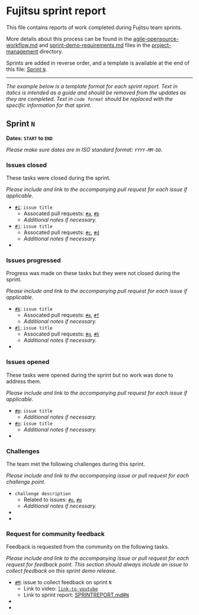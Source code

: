 # Fujitsu sprint report

This file contains reports of work completed during Fujitsu team sprints.

More details about this process can be found in the [agile-opensource-workflow.md](project-management/agile-opensource-workflow.md) and [sprint-demo-requirements.md](project-management/sprint-demo-requirements.md) files in the [project-management](project-management) directory.

Sprints are added in reverse order, and a template is available at the end of this file: [Sprint `N`](#sprint-n).

---

*The example below is a template format for each sprint report.*
*Text in italics is intended as a guide and should be removed from the updates as they are completed.*
*Text in `code format` should be replaced with the specific information for that sprint.*

## Sprint `N`

**Dates: `START` to `END`**

*Please make sure dates are in ISO standard format: `YYYY-MM-DD`.*

### Issues closed

These tasks were closed during the sprint.

*Please include and link to the accompanying pull request for each issue if applicable.*

* [`#i`](https://github.com/alan-turing-institute/AutisticaCitizenScience/issues/`i`): `issue title`
  * Assocated pull requests: [`#a`](https://github.com/alan-turing-institute/AutisticaCitizenScience/pull/`a`), [`#b`](https://github.com/alan-turing-institute/AutisticaCitizenScience/issues/`b`)
  * *Additional notes if necessary.*
* [`#j`](https://github.com/alan-turing-institute/AutisticaCitizenScience/issues/`j`): `issue title`
  * Assocated pull requests: [`#c`](https://github.com/alan-turing-institute/AutisticaCitizenScience/pull/`c`), [`#d`](https://github.com/alan-turing-institute/AutisticaCitizenScience/issues/`d`)
  * *Additional notes if necessary.*
*

### Issues progressed

Progress was made on these tasks but they were not closed during the sprint.

*Please include and link to the accompanying pull request for each issue if applicable.*

* [`#k`](https://github.com/alan-turing-institute/AutisticaCitizenScience/issues/`k`): `issue title`
  * Assocated pull requests: [`#e`](https://github.com/alan-turing-institute/AutisticaCitizenScience/pull/`e`), [`#f`](https://github.com/alan-turing-institute/AutisticaCitizenScience/issues/`f`)
  * *Additional notes if necessary.*
* [`#l`](https://github.com/alan-turing-institute/AutisticaCitizenScience/issues/`l`): `issue title`
  * Assocated pull requests: [`#g`](https://github.com/alan-turing-institute/AutisticaCitizenScience/pull/`g`), [`#h`](https://github.com/alan-turing-institute/AutisticaCitizenScience/issues/`h`)
  * *Additional notes if necessary.*
*

### Issues opened

These tasks were opened during the sprint but no work was done to address them.

*Please include and link to the accompanying pull request for each issue if applicable.*

* [`#m`](https://github.com/alan-turing-institute/AutisticaCitizenScience/issues/`m`): `issue title`
  * *Additional notes if necessary.*
* [`#n`](https://github.com/alan-turing-institute/AutisticaCitizenScience/issues/`n`): `issue title`
  * *Additional notes if necessary.*
*

### Challenges

The team met the following challenges during this sprint.

*Please include and link to the accompanying issue or pull request for each challenge point.*

* `challenge description`
  * Related to issues: [`#o`](https://github.com/alan-turing-institute/AutisticaCitizenScience/issues/`o`), [`#p`](https://github.com/alan-turing-institute/AutisticaCitizenScience/issues/`p`)
  * *Additional notes if necessary.*
*
*

### Request for community feedback

Feedback is requested from the community on the following tasks.

*Please include and link to the accompanying issue or pull request for each request for feedback point.*
*This section should always include an issue to collect feedback on this sprint demo release.*

* [`#M`](https://github.com/alan-turing-institute/AutisticaCitizenScience/issues/`M`): issue to collect feedback on sprint `N`
  * Link to video: [`link-to-youtube`](`link-to-youtube`)
  * Link to sprint report: [SPRINTREPORT.md#`N`](SPRINTREPORT.md#sprint-`N`)
*
*

